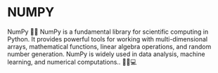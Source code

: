# NUMPY
NumPy 🧮🔢  NumPy is a fundamental library for scientific computing in Python. It provides powerful tools for working with multi-dimensional arrays, mathematical functions, linear algebra operations, and random number generation. NumPy is widely used in data analysis, machine learning, and numerical computations.. 🧮🔢💻
